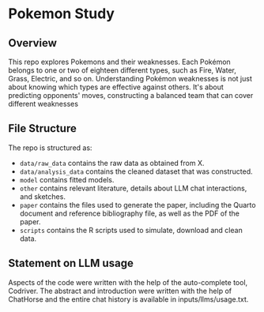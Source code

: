 # Pokemon Study

## Overview

This repo explores Pokemons and their weaknesses. Each Pokémon belongs to one or two of eighteen different types, such as Fire, Water, Grass, Electric, and so on. Understanding Pokémon weaknesses is not just about knowing which types are effective against others. It's about predicting opponents' moves, constructing a balanced team that can cover different weaknesses

## File Structure

The repo is structured as:

-   `data/raw_data` contains the raw data as obtained from X.
-   `data/analysis_data` contains the cleaned dataset that was constructed.
-   `model` contains fitted models. 
-   `other` contains relevant literature, details about LLM chat interactions, and sketches.
-   `paper` contains the files used to generate the paper, including the Quarto document and reference bibliography file, as well as the PDF of the paper. 
-   `scripts` contains the R scripts used to simulate, download and clean data.


## Statement on LLM usage

Aspects of the code were written with the help of the auto-complete tool, Codriver. The abstract and introduction were written with the help of ChatHorse and the entire chat history is available in inputs/llms/usage.txt.
